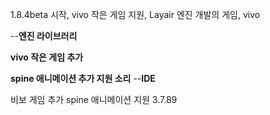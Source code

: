 

1.8.4beta 시작, vivo 작은 게임 지원, Layair 엔진 개발의 게임, vivo

--**엔진 라이브러리**


  **vivo 작은 게임 추가**
  
  **spine 애니메이션 추가 지원 소리**
--**IDE**

비보 게임 추가
spine 애니메이션 지원 3.7.89
